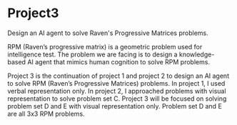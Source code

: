 # Project3
Design an AI agent to solve Raven's Progressive Matrices problems.

RPM (Raven’s progressive matrix) is a geometric problem used for intelligence test. The problem we are facing is to design a knowledge-based AI agent that mimics human cognition to solve RPM problems.

Project 3 is the continuation of project 1 and project 2 to design an AI agent to solve RPM (Raven’s Progressive Matrices) problems. In project 1, I used verbal representation only. In project 2, I approached problems with visual representation to solve problem set C. Project 3 will be focused on solving problem set D and E with visual representation only. Problem set D and E are all 3x3 RPM problems.
